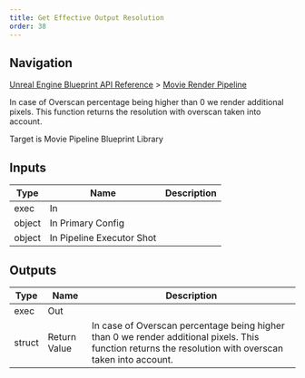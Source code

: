 ```yaml
---
title: Get Effective Output Resolution
order: 38
---
```

## Navigation

[Unreal Engine Blueprint API Reference](https://dev.epicgames.com/documentation/en-us/unreal-engine/BlueprintAPI) > [Movie Render Pipeline](https://dev.epicgames.com/documentation/en-us/unreal-engine/BlueprintAPI/MovieRenderPipeline)

In case of Overscan percentage being higher than 0 we render additional pixels. This function returns the resolution with overscan taken into account.

Target is Movie Pipeline Blueprint Library

## Inputs

| Type | Name | Description |
| --- | --- | --- |
| exec | In |  |
| object | In Primary Config |  |
| object | In Pipeline Executor Shot |  |

## Outputs

| Type | Name | Description |
| --- | --- | --- |
| exec | Out |  |
| struct | Return Value | In case of Overscan percentage being higher than 0 we render additional pixels. This function returns the resolution with overscan taken into account. |
